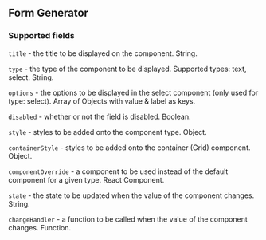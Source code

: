 ## Form Generator

### Supported fields

`title` - the title to be displayed on the component. String.

`type` - the type of the component to be displayed. Supported types: text, select. String.

`options` - the options to be displayed in the select component (only used for type: select). Array of Objects with value & label as keys.

`disabled` - whether or not the field is disabled. Boolean.

`style` - styles to be added onto the component type. Object.

`containerStyle` - styles to be added onto the container (Grid) component. Object.

`componentOverride` - a component to be used instead of the default component for a given type. React Component.

`state` - the state to be updated when the value of the component changes. String.

`changeHandler` - a function to be called when the value of the component changes. Function.
